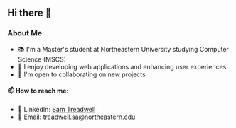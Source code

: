## Hi there 👋
### About Me
- 📚 I'm a Master's student at Northeastern University studying Computer Science (MSCS)
- 👾 I enjoy developing web applications and enhancing user experiences
- 🤝 I'm open to collaborating on new projects

#### 📫 How to reach me:
- 👤 LinkedIn: [Sam Treadwell](https://www.linkedin.com/in/sam-treadwell-70b548272/) 
-  📧 Email: treadwell.sa@northeastern.edu
<!--
**treaddevs/treaddevs** is a ✨ _special_ ✨ repository because its `README.md` (this file) appears on your GitHub profile.

Here are some ideas to get you started:

- 🔭 I’m currently working on ...
- 🌱 I’m currently learning ...
- 👯 I’m looking to collaborate on ...
- 🤔 I’m looking for help with ...
- 💬 Ask me about ...
- 📫 How to reach me: ...
- 😄 Pronouns: ...
- ⚡ Fun fact: ...
-->
